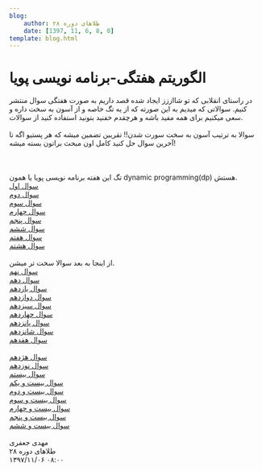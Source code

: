 ```yaml
---
blog:
    author: طلاهای دوره ۲۸
    date: [1397, 11, 6, 8, 0]
template: blog.html
---
```

# الگوریتم هفتگی-برنامه نویسی پویا

<div class="cnt">
<div>در راستای انقلابی که تو شااززز ایجاد شده قصد داریم به صورت هفتگی سوال منتشر کنیم. سوالاتی که میدیم به این صورته که از یه تگ خاصه و از آسون به سخت داره و سعی میکنیم برای همه مفید باشه و هرچقدم خفنید بتونید استفاده کنید از سوالات.</div>
<div> </div>
<div>سوالا به ترتیب آسون به سخت سورت شدن!! تقریبن تضمین میشه که هر پستیو اگه تا آخرین سوال حل کنید کامل اون مبحث براتون بسته میشه!</div>
<div> </div>
<div> </div>
<div> </div>
<div>تگ این هفته برنامه نویسی پویا یا همون dynamic programming(dp) هستش.</div>
<div><a href="https://codeforces.com/problemset/problem/474/D" target="_blank">سوال اول</a></div>
<div><a href="https://codeforces.com/contest/455/problem/A" target="_blank">سوال دوم</a></div>
<div><a href="https://codeforces.com/problemset/problem/553/A" target="_blank">سوال سوم</a></div>
<div><a href="https://codeforces.com/contest/479/problem/E" target="_blank">سوال چهارم</a></div>
<div><a href="https://codeforces.com/problemset/problem/466/C" target="_blank">سوال پنجم</a></div>
<div><a href="https://codeforces.com/problemset/problem/61/A" target="_blank">سوال ششم</a></div>
<div><a href="https://codeforces.com/problemset/problem/489/C" target="_blank">سوال هفتم</a></div>
<div><a href="https://codeforces.com/problemset/problem/476/B" target="_blank">سوال هشتم</a></div>
<div> </div>
<div>از اینجا به بعد سوالا سخت تر میشن.</div>
<div><a href="https://codeforces.com/problemset/problem/118/D" target="_blank">سوال نهم</a></div>
<div><a href="https://codeforces.com/problemset/problem/414/B" target="_blank">سوال دهم</a></div>
<div><a href="https://codeforces.com/problemset/problem/607/B" target="_blank">سوال یازدهم</a></div>
<div><a href="https://atcoder.jp/contests/dp/tasks/dp_s" target="_blank">سوال دوازدهم</a></div>
<div><a href="https://atcoder.jp/contests/dp/tasks/dp_p" target="_blank">سوال سیزدهم</a></div>
<div><a href="https://codeforces.com/problemset/problem/453/B" target="_blank">سوال چهاردهم</a></div>
<div><a href="https://codeforces.com/contest/1055/problem/E" target="_blank">سوال پانزدهم</a></div>
<div><a href="https://agc021.contest.atcoder.jp/tasks/agc021_d" target="_blank">سوال شانزدهم</a></div>
<div><a href="https://codeforces.com/contest/1073/problem/E" target="_blank">سوال هفدهم</a></div>
<div> </div>
<div><a href="https://codeforces.com/contest/1078/problem/C" target="_blank">سوال هژدهم</a></div>
<div><a href="https://codeforces.com/contest/513/problem/E2" target="_blank">سوال نوزدهم</a></div>
<div><a href="https://codeforces.com/problemset/problem/778/E" target="_blank">سوال بیستم</a></div>
<div><a href="https://codeforces.com/problemset/problem/1038/F" target="_blank">سوال بیست و یکم</a></div>
<div><a href="https://codeforces.com/problemset/problem/850/D" target="_blank">سوال بیست و دوم</a></div>
<div><a href="https://codeforces.com/problemset/problem/830/D" target="_blank">سوال بیست و سوم</a></div>
<div><a href="https://codeforces.com/problemset/problem/814/E" target="_blank">سوال بیست و چهارم</a></div>
<div><a href="https://codeforces.com/problemset/problem/735/E" target="_blank">سوال بیست و پنجم</a></div>
<div><a href="https://codeforces.com/problemset/problem/724/F" target="_blank">سوال بیست و ششم</a></div>
<div> </div>
<div>مهدی جعفری</div>
</div>

<div class="blog-info">
    <div class="blog-author">طلاهای دوره ۲۸</div>
    <div class="blog-date">۱۳۹۷/۱۱/۰۶ ۰۸:۰۰</div>
</div>

